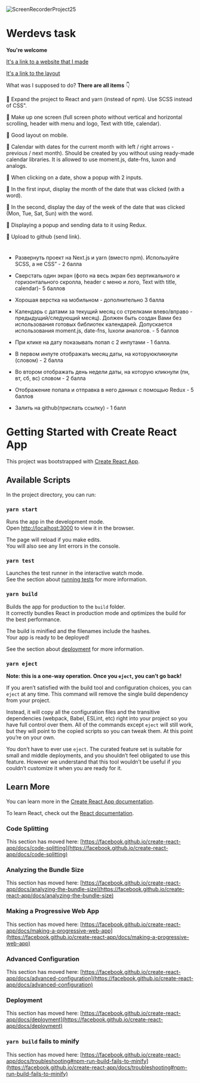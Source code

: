 ![ScreenRecorderProject25](https://user-images.githubusercontent.com/79521676/144469586-6bf600eb-7002-44d0-ae89-070648146000.gif)

# Werdevs task

**You're welcome**

[It's a link to a website that I made](https://61a8eef18fbefc33be45f774--admiring-hawking-19bd93.netlify.app/)

[It's a link to the layout](https://drive.google.com/file/d/1dN7BKKymX34z-pXwLbqyY3sabxY0Mr57/view?usp=sharing)

What was I supposed to do?  **There are all items** :point_down:

:pushpin:  Expand the project to React and yarn (instead of npm). Use SCSS instead of CSS".

:pushpin: Make up one screen (full screen photo without vertical and horizontal scrolling, header with menu and logo, Text with title, calendar).

:pushpin: Good layout on mobile.

:pushpin: Calendar with dates for the current month with left / right arrows - previous / next month). Should be created by you without using ready-made calendar libraries. It is allowed to use moment.js, date-fns, luxon and analogs.

:pushpin: When clicking on a date, show a popup with 2 inputs.

:pushpin: In the first input, display the month of the date that was clicked (with a word).

:pushpin: In the second, display the day of the week of the date that was clicked (Mon, Tue, Sat, Sun) with the word.

:pushpin: Displaying a popup and sending data to it using Redux.

:pushpin: Upload to github (send link).

# 
 - Развернуть проект на Next.js и yarn (вместо npm). Используйте SCSS, а не CSS” - 2 баллa

 - Сверстать один экран (фото на весь экран без вертикального и горизонтального скролла, header с меню и лого, Text with title, calendar)- 5 баллов
 - Хорошая верстка на мобильном - дополнительно 3 балла
 - Календарь с датами за текущий месяц со стрелками влево/вправо - предыдущий/следующий месяц). Должен быть создан Вами без использования готовых библиотек календарей. Допускается использования moment.js, date-fns, luxonи аналогов. - 5 баллов

 - При клике на дату показывать попап с 2 инпутами - 1 баллa.
 - В первом инпуте отображать месяц даты, на которуюкликнули (словом) - 2 балла
 - Во втором отображать день недели даты, на которую кликнули (пн, вт, сб, вс) словом - 2 балла
 - Отображение попапа и отправка в него данных с помощью Redux - 5 баллов
 - Залить на github(прислать ссылку) - 1 балл

# Getting Started with Create React App

This project was bootstrapped with [Create React App](https://github.com/facebook/create-react-app).

## Available Scripts

In the project directory, you can run:

### `yarn start`

Runs the app in the development mode.\
Open [http://localhost:3000](http://localhost:3000) to view it in the browser.

The page will reload if you make edits.\
You will also see any lint errors in the console.

### `yarn test`

Launches the test runner in the interactive watch mode.\
See the section about [running tests](https://facebook.github.io/create-react-app/docs/running-tests) for more information.

### `yarn build`

Builds the app for production to the `build` folder.\
It correctly bundles React in production mode and optimizes the build for the best performance.

The build is minified and the filenames include the hashes.\
Your app is ready to be deployed!

See the section about [deployment](https://facebook.github.io/create-react-app/docs/deployment) for more information.

### `yarn eject`

**Note: this is a one-way operation. Once you `eject`, you can’t go back!**

If you aren’t satisfied with the build tool and configuration choices, you can `eject` at any time. This command will remove the single build dependency from your project.

Instead, it will copy all the configuration files and the transitive dependencies (webpack, Babel, ESLint, etc) right into your project so you have full control over them. All of the commands except `eject` will still work, but they will point to the copied scripts so you can tweak them. At this point you’re on your own.

You don’t have to ever use `eject`. The curated feature set is suitable for small and middle deployments, and you shouldn’t feel obligated to use this feature. However we understand that this tool wouldn’t be useful if you couldn’t customize it when you are ready for it.

## Learn More

You can learn more in the [Create React App documentation](https://facebook.github.io/create-react-app/docs/getting-started).

To learn React, check out the [React documentation](https://reactjs.org/).

### Code Splitting

This section has moved here: [https://facebook.github.io/create-react-app/docs/code-splitting](https://facebook.github.io/create-react-app/docs/code-splitting)

### Analyzing the Bundle Size

This section has moved here: [https://facebook.github.io/create-react-app/docs/analyzing-the-bundle-size](https://facebook.github.io/create-react-app/docs/analyzing-the-bundle-size)

### Making a Progressive Web App

This section has moved here: [https://facebook.github.io/create-react-app/docs/making-a-progressive-web-app](https://facebook.github.io/create-react-app/docs/making-a-progressive-web-app)

### Advanced Configuration

This section has moved here: [https://facebook.github.io/create-react-app/docs/advanced-configuration](https://facebook.github.io/create-react-app/docs/advanced-configuration)

### Deployment

This section has moved here: [https://facebook.github.io/create-react-app/docs/deployment](https://facebook.github.io/create-react-app/docs/deployment)

### `yarn build` fails to minify

This section has moved here: [https://facebook.github.io/create-react-app/docs/troubleshooting#npm-run-build-fails-to-minify](https://facebook.github.io/create-react-app/docs/troubleshooting#npm-run-build-fails-to-minify)
